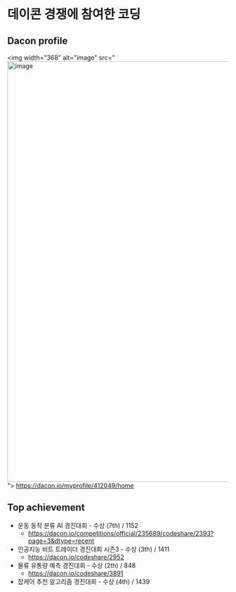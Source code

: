 # 데이콘 경쟁에 참여한 코딩

## Dacon profile
<img width="368" alt="image" src="<img width="958" alt="image" src="https://user-images.githubusercontent.com/69188065/197386075-213073f9-b530-4e9a-b42f-58245b83475f.png">">
https://dacon.io/myprofile/412049/home

## Top achievement
+ 운동 동작 분류 AI 경진대회 - 수상 (7th) / 1152
  + https://dacon.io/competitions/official/235689/codeshare/2393?page=3&dtype=recent
+ 인공지능 비트 트레이더 경진대회 시즌3 - 수상 (3th) / 1411
  + https://dacon.io/codeshare/2952
+ 물류 유통량 예측 경진대회 - 수상 (2th) / 848
  + https://dacon.io/codeshare/3891
+ 잡케어 추천 알고리즘 경진대회 - 수상 (4th) / 1439
